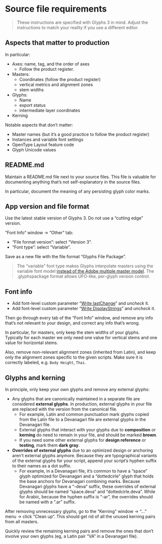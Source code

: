 # Source file requirements

> These instructions are specified with Glyphs 3 in mind. Adjust the instructions to match your reality if you use a different editor.

## Aspects that matter to production

In particular:

- Axes: name, tag, and the order of axes
  - Follow the product register.
- Masters:
  - Coordinates (follow the product register)
  - vertical metrics and alignment zones
  - stem widths
- Glyphs:
  - Name
  - export status
  - intermediate layer coordinates
- Kerning

Notable aspects that don’t matter:

- Master names (but it’s a good practice to follow the product register)
- Instances and variable font settings
- OpenType Layout feature code
- Glyph Unicode values

## README.md

Maintain a README.md file next to your source files. This file is valuable for documenting anything that’s not self-explanatory in the source files.

In particular, document the meaning of any persisting glyph color marks.

## App version and file format

Use the latest stable version of Glyphs 3. Do not use a “cutting edge” version.

“Font Info” window → “Other” tab:

- “File format version”: select “Version 3”.
- “Font type”: select “Variable”.

Save as a new file with the file format “Glyphs File Package”.

> The “variable” font type makes Glyphs interpolate masters using the variable font model [instead of the Adobe multiple master model](https://handbook.glyphsapp.com/other-settings/#font-type). The .glyphspackage format allows UFO-like, per-glyph version control.

## Font info

- Add font-level custom parameter “[Write lastChange](https://handbook.glyphsapp.com/custom-parameter-descriptions/#custom-parameter/Write-lastChange)” and _uncheck_ it.
- Add font-level custom parameter “[Write DisplayStrings](https://handbook.glyphsapp.com/custom-parameter-descriptions/#custom-parameter/Write-DisplayStrings)” and _uncheck_ it.

Then go through every tab of the “Font Info” window, and remove any info that’s not relevant to your design, and correct any info that’s wrong.

In particular, for masters, only keep the stem widths of your glyphs. Typically for each master we only need one value for vertical stems and one value for horizontal stems.

Also, remove non-relevant alignment zones (inherited from Latin), and keep only the alignment zones specific to the given scripts. Make sure it is correctly labeled, e.g. `Body Height`, `Thai`.

## Glyphs and kerning

In principle, only keep your own glyphs and remove any external glyphs:

- Any glyphs that are canonically maintained in a separate file are considered **external glyphs**. In production, external glyphs in your file are replaced with the version from the canonical file.
    - For example, Latin and common punctuation mark glyphs copied from the Latin file to a Devanagari file are external glyphs in the Devanagari file.
    - External glyphs that interact with your glyphs due to **composition** or **kerning** do need to remain in your file, and should be marked **brown**.
    - If you need some other external glyphs for **design reference** or **testing**, mark them **dark gray**.
- **Overrides of external glyphs** due to an optimized design or anchoring aren’t external glyphs anymore. Because they are typographical variants of the external glyphs for your script, append your script’s hyphen suffix to their names as a dot suffix.
    - For example, in a Devanagari file, it’s common to have a “space” glyph optimized for Devanagari and a “dottedcirle” glyph that holds the base anchors for Devanagari combining marks. Because Devanagari glyphs have a “-deva” suffix, these overrides of external glyphs should be named “space.deva” and “dottedcirle.deva”. While for Arabic, because the hyphen suffix is “-ar”, the overrides should be named with a “.ar” suffix.

After removing unnecessary glyphs, go to the “Kerning” window → “…” menu → click “Clean up”. This should get rid of all the unused kerning pairs from all masters.

Quickly review the remaining kerning pairs and remove the ones that don’t involve your own glyphs (eg, a Latin pair “VA” in a Devanagari file).
